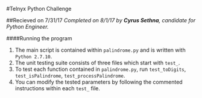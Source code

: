 #Telnyx Python Challenge

##Recieved on 7/31/17
_Completed on 8/1/17 by **Cyrus Sethna**, candidate for Python Engineer._

####Running the program
1. The main script is contained within `palindrome.py` and is written with `Python 2.7.10`.
2. The unit testing suite consists of three files which start with `test_`.
3. To test each function contained in `palindrome.py`, run `test_toDigits`, `test_isPalindrome`, `test_processPalindrome`.
4. You can modify the tested parameters by following the commented instructions within each `test_` file.
